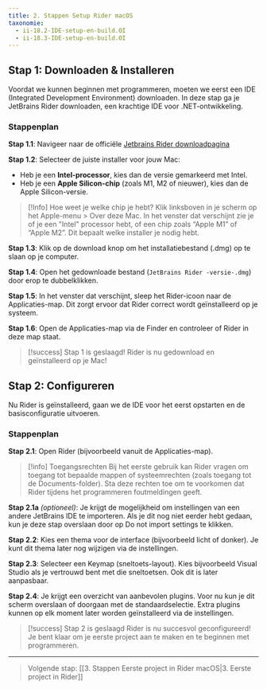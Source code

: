 ```yaml
---
title: 2. Stappen Setup Rider macOS
taxonomie:
  - ii-18.2-IDE-setup-en-build.OI
  - ii-18.3-IDE-setup-en-build.OI
---
```


## Stap 1: Downloaden & Installeren
Voordat we kunnen beginnen met programmeren, moeten we eerst een IDE (Integrated Development Environment) downloaden. In deze stap ga je JetBrains Rider downloaden, een krachtige IDE voor .NET-ontwikkeling.

### Stappenplan

**Stap 1.1**: Navigeer naar de officiële [Jetbrains Rider downloadpagina](https://www.jetbrains.com/rider/download/#section=mac)

**Stap 1.2**: Selecteer de juiste installer voor jouw Mac:
* Heb je een **Intel-processor**, kies dan de versie gemarkeerd met Intel.
* Heb je een **Apple Silicon-chip** (zoals M1, M2 of nieuwer), kies dan de Apple Silicon-versie.

> [!Info] Hoe weet je welke chip je hebt?
> Klik linksboven in je scherm op het Apple-menu > Over deze Mac. In het venster dat verschijnt zie je of je een "Intel" processor hebt, of een chip zoals “Apple M1” of “Apple M2”. Dit bepaalt welke installer je nodig hebt.

**Stap 1.3**: Klik op de download knop om het installatiebestand (.dmg) op te slaan op je computer.

**Stap 1.4**: Open het gedownloade bestand (`JetBrains Rider -versie-.dmg`) door erop te dubbelklikken.

**Stap 1.5**: In het venster dat verschijnt, sleep het Rider-icoon naar de Applicaties-map. Dit zorgt ervoor dat Rider correct wordt geïnstalleerd op je systeem.

**Stap 1.6**: Open de Applicaties-map via de Finder en controleer of Rider in deze map staat.

> [!success] Stap 1 is geslaagd!
> Rider is nu gedownload en geïnstalleerd op je Mac!

## Stap 2: Configureren
Nu Rider is geïnstalleerd, gaan we de IDE voor het eerst opstarten en de basisconfiguratie uitvoeren.

### Stappenplan

**Stap 2.1**: Open Rider (bijvoorbeeld vanuit de Applicaties-map).

> [!info] Toegangsrechten
> Bij het eerste gebruik kan Rider vragen om toegang tot bepaalde mappen of systeemrechten (zoals toegang tot de Documents-folder). Sta deze rechten toe om te voorkomen dat Rider tijdens het programmeren foutmeldingen geeft.

**Stap 2.1a** *(optioneel)*: Je krijgt de mogelijkheid om instellingen van een andere JetBrains IDE te importeren. Als je dit nog niet eerder hebt gedaan, kun je deze stap overslaan door op Do not import settings te klikken.

**Stap 2.2**: Kies een thema voor de interface (bijvoorbeeld licht of donker). Je kunt dit thema later nog wijzigen via de instellingen.

**Stap 2.3**: Selecteer een Keymap (sneltoets-layout). Kies bijvoorbeeld Visual Studio als je vertrouwd bent met die sneltoetsen. Ook dit is later aanpasbaar.

**Stap 2.4**: Je krijgt een overzicht van aanbevolen plugins. Voor nu kun je dit scherm overslaan of doorgaan met de standaardselectie. Extra plugins kunnen op elk moment later worden geïnstalleerd via de instellingen.

> [!success] Stap 2 is geslaagd
> Rider is nu succesvol geconfigureerd! Je bent klaar om je eerste project aan te maken en te beginnen met programmeren.

---

> Volgende stap: [[3. Stappen Eerste project in Rider macOS|3. Eerste project in Rider]]

